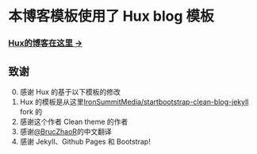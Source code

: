 # 本博客模板使用了 Hux blog 模板

### [Hux的博客在这里 &rarr;](http://huxpro.github.io)

## 致谢

0. 感谢 Hux 的基于以下模板的修改
1. Hux 的模板是从这里[IronSummitMedia/startbootstrap-clean-blog-jekyll](https://github.com/IronSummitMedia/startbootstrap-clean-blog-jekyll)  fork 的
2. 感谢这个作者 Clean theme 的作者
3. 感谢[@BrucZhaoR](https://github.com/BruceZhaoR)的中文翻译 
4. 感谢 Jekyll、Github Pages 和 Bootstrap!



